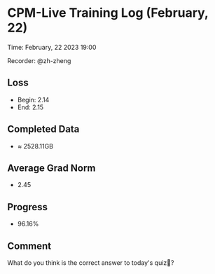 
# CPM-Live Training Log (February, 22)

Time: February, 22 2023 19:00

Recorder: @zh-zheng

## Loss
- Begin: 2.14
- End: 2.15
	
## Completed Data
- $\approx$ 2528.11GB

## Average Grad Norm
- 2.45

## Progress
- 96.16%

## Comment

What do you think is the correct answer to today's quiz🤔?
